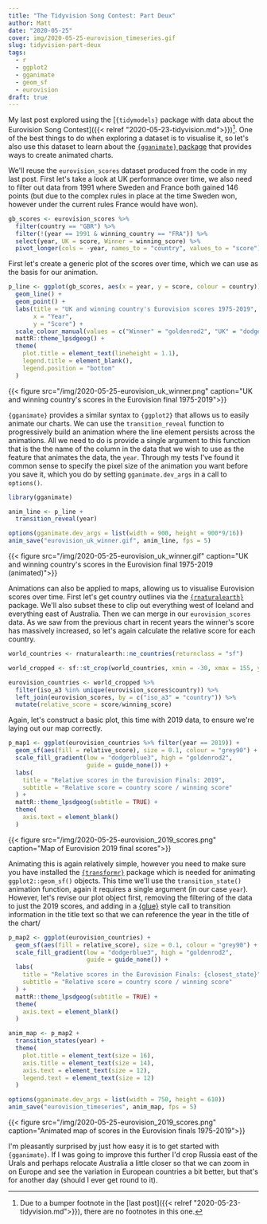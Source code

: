 ```yaml
---
title: "The Tidyvision Song Contest: Part Deux"
author: Matt
date: "2020-05-25"
cover: img/2020-05-25-eurovision_timeseries.gif
slug: tidyvision-part-deux
tags:
  - r
  - ggplot2
  - gganimate
  - geom_sf
  - eurovision
draft: true
---
```


My last post explored using the [`{tidymodels}` package with data about the Eurovision Song Contest]({{< relref "2020-05-23-tidyvision.md">}})[^1]. One of the best things to do when exploring a dataset is to visualise it, so let's also use this dataset to learn about the [`{gganimate}` package](https://gganimate.com) that provides ways to create animated charts.

We'll reuse the `eurovision_scores` dataset produced from the code in my last post. First let's take a look at UK performance over time, we also need to filter out data from 1991 where Sweden and France both gained 146 points (but due to the complex rules in place at the time Sweden won, however under the current rules France would have won).

```r
gb_scores <- eurovision_scores %>%
  filter(country == "GBR") %>%
  filter(!(year == 1991 & winning_country == "FRA")) %>%
  select(year, UK = score, Winner = winning_score) %>%
  pivot_longer(cols = -year, names_to = "country", values_to = "score")
```

First let's create a generic plot of the scores over time, which we can use as the basis for our animation.

```r
p_line <- ggplot(gb_scores, aes(x = year, y = score, colour = country)) +
  geom_line() +
  geom_point() +
  labs(title = "UK and winning country's Eurovision scores 1975-2019",
       x = "Year",
       y = "Score") +
  scale_colour_manual(values = c("Winner" = "goldenrod2", "UK" = "dodgerblue3")) +
  mattR::theme_lpsdgeog() +
  theme(
    plot.title = element_text(lineheight = 1.1),
    legend.title = element_blank(),
    legend.position = "bottom"
  )
```

{{< figure src="/img/2020-05-25-eurovision_uk_winner.png" caption="UK and winning country's scores in the Eurovision final 1975-2019">}}

`{gganimate}` provides a similar syntax to `{ggplot2}` that allows us to easily animate our charts. We can use the `transition_reveal` function to progressively build an animation where the line element persists across the animations. All we need to do is provide a single argument to this function that is the the name of the column in the data that we wish to use as the feature that animates the data, the `year`. Through my tests I've found it common sense to specify the pixel size of the animation you want before you save it, which you do by setting `gganimate.dev_args` in a call to `options()`.

```r
library(gganimate)

anim_line <- p_line +
  transition_reveal(year)

options(gganimate.dev_args = list(width = 900, height = 900*9/16))
anim_save("eurovision_uk_winner.gif", anim_line, fps = 5)
```

{{< figure src="/img/2020-05-25-eurovision_uk_winner.gif" caption="UK and winning country's scores in the Eurovision final 1975-2019 (animated)">}}

Animations can also be applied to maps, allowing us to visualise Eurovision scores over time. First let's get country outlines via the [`{rnaturalearth}`](https://docs.ropensci.org/rnaturalearth) package. We'll also subset these to clip out everything west of Iceland and everything east of Australia. Then we can merge in our `eurovision_scores` data. As we saw from the previous chart in recent years the winner's score has massively increased, so let's again calculate the relative score for each country.

```r
world_countries <- rnaturalearth::ne_countries(returnclass = "sf")

world_cropped <- sf::st_crop(world_countries, xmin = -30, xmax = 155, ymin = -90, ymax = 90)

eurovision_countries <- world_cropped %>%
  filter(iso_a3 %in% unique(eurovision_scores$country)) %>%
  left_join(eurovision_scores, by = c("iso_a3" = "country")) %>%
  mutate(relative_score = score/winning_score)
```

Again, let's construct a basic plot, this time with 2019 data, to ensure we're laying out our map correctly.

```r
p_map1 <- ggplot(eurovision_countries %>% filter(year == 2019)) +
  geom_sf(aes(fill = relative_score), size = 0.1, colour = "grey90") +
  scale_fill_gradient(low = "dodgerblue3", high = "goldenrod2",
                      guide = guide_none()) +
  labs(
    title = "Relative scores in the Eurovision Finals: 2019",
    subtitle = "Relative score = country score / winning score"
  ) +
  mattR::theme_lpsdgeog(subtitle = TRUE) +
  theme(
    axis.text = element_blank()
  )
```

{{< figure src="/img/2020-05-25-eurovision_2019_scores.png" caption="Map of Eurovision 2019 final scores">}}

Animating this is again relatively simple, however you need to make sure you have installed the [`{transformr}`](https://cran.r-project.org/package=transformr) package which is needed for animating `ggplot2::geom_sf()` objects. This time we'll use the `transition_state()` animation function, again it requires a single argument (in our case `year`). However, let's revise our plot object first, removing the filtering of the data to just the 2019 scores, and adding in a [{glue}](https://glue.tidyverse.org) style call to transition information in the title text so that we can reference the year in the title of the chart/

```r
p_map2 <- ggplot(eurovision_countries) +
  geom_sf(aes(fill = relative_score), size = 0.1, colour = "grey90") +
  scale_fill_gradient(low = "dodgerblue3", high = "goldenrod2", 
                      guide = guide_none()) +
  labs(
    title = "Relative scores in the Eurovision Finals: {closest_state}",
    subtitle = "Relative score = country score / winning score"
  ) +
  mattR::theme_lpsdgeog(subtitle = TRUE) +
  theme(
    axis.text = element_blank()
  )

anim_map <- p_map2 +
  transition_states(year) +
  theme(
    plot.title = element_text(size = 16),
    axis.title = element_text(size = 14),
    axis.text = element_text(size = 12),
    legend.text = element_text(size = 12)
  )

options(gganimate.dev_args = list(width = 750, height = 610))
anim_save("eurovision_timeseries", anim_map, fps = 5)
```

{{< figure src="/img/2020-05-25-eurovision_2019_scores.png" caption="Animated map of scores in the Eurovision finals 1975-2019">}}

I'm pleasantly surprised by just how easy it is to get started with `{gganimate}`. If I was going to improve this further I'd crop Russia east of the Urals and perhaps relocate Australia a little closer so that we can zoom in on Europe and see the variation in European countries a bit better, but that's for another day (should I ever get round to it).


[^1]: Due to a bumper footnote in the [last post]({{< relref "2020-05-23-tidyvision.md">}}), there are no footnotes in this one.
